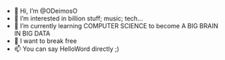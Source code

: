 - 👋 Hi, I’m @ODeimosO
- 👀 I’m interested in billion stuff; music; tech...
- 🌱 I’m currently learning COMPUTER SCIENCE to become A BIG BRAIN IN BIG DATA
- 💞️ I want to break free
- 📫 You can say HelloWord directly ;) 
